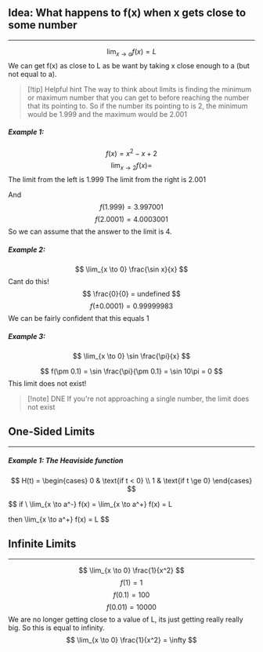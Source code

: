 ## Idea: What happens to f(x) when x gets close to some number
---
$$
\lim_{x\to a} f(x) = L
$$
We can get f(x) as close to L as be want by taking x close enough to a (but not equal to a).

> [!tip] Helpful hint
> The way to think about limits is finding the minimum or maximum number that you can get to before reaching the number that its pointing to. So if the number its pointing to is 2, the minimum would be 1.999 and the maximum would be 2.001
##### Example 1:
$$
f(x) = x^2 -x +2
$$
$$
\lim_{x \to 2} f(x) =
$$
The limit from the left is 1.999
The limit from the right is 2.001

And
$$
f(1.999) = 3.997001
$$
$$
f(2.0001) = 4.0003001
$$
So we can assume that the answer to the limit is 4.

##### Example 2:
$$
\lim_{x \to 0} \frac{\sin x}{x}
$$
Cant do this!
$$
\frac{0}{0} = undefined
$$
$$
f(\pm 0.0001) = 0.99999983
$$
We can be fairly confident that this equals 1

##### Example 3:
$$
\lim_{x \to 0} \sin \frac{\pi}{x}
$$

$$
f(\pm 0.1) = \sin \frac{\pi}{\pm 0.1} = \sin 10\pi = 0
$$
This limit does not exist!

> [!note] DNE
> If you're not approaching a single number, the limit does not exist

## One-Sided Limits
---
##### Example 1: The Heaviside function
$$
H(t) = \begin{cases}
0 & \text{if t < 0} \\
1 & \text{if t \ge 0}
\end{cases}
$$

$$
if \ \lim_{x \to a^-} f(x) = \lim_{x \to a^+} f(x) = L 

$$
$$
then \lim_{x \to a^+} f(x) = L
$$
## Infinite Limits
---
$$
\lim_{x \to 0} \frac{1}{x^2}
$$
$$
f(1) = 1
$$
$$
f(0.1) = 100
$$
$$
f(0.01) = 10000
$$
We are no longer getting close to a value of L, its just getting really really big. So this is equal to infinity.
$$
\lim_{x \to 0} \frac{1}{x^2} = \infty
$$